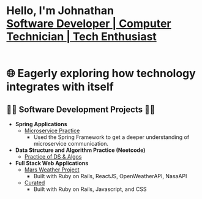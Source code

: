 <h1>Hello, I'm Johnathan 
  <br/> <a href="https://www.linkedin.com/in/monad01"> Software Developer | Computer Technician | Tech Enthusiast</a>
  
  <br/> :globe_with_meridians:  Eagerly exploring how technology integrates with itself </h1>
<h2>👨‍💻 Software Development Projects 👨‍💻</h2>

- <b> Spring Applications </b>
  - [Microservice Practice](https://github.com/Monad-01/dummyservice)
    - Used the Spring Framework to get a deeper understanding of microservice communication.  
- <b>Data Structure and Algorithm Practice (Neetcode)</b>
  - [Practice of DS & Algos](https://github.com/Monad-01/Neetcode-150)
- <b>Full Stack Web Applications</b>
  - [Mars Weather Project](https://github.com/angeloxenakis/mars-weather-app)
    - Built with Ruby on Rails, ReactJS, OpenWeatherAPI, NasaAPI
  - [Curated](https://github.com/willfbren/curated-app)
    - Built with Ruby on Rails, Javascript, and CSS
  
